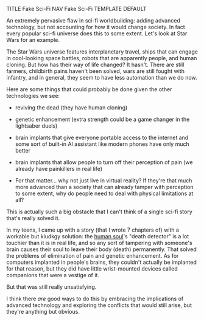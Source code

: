 TITLE Fake Sci-Fi
NAV Fake Sci-Fi
TEMPLATE DEFAULT

An extremely pervasive flaw in sci-fi worldbuilding: adding advanced technology, but not accounting for how it would change society. In fact every popular sci-fi universe does this to some extent. Let's look at Star Wars for an example.

The Star Wars universe features interplanetary travel, ships that can engage in cool-looking space battles, robots that are apparently people, and human cloning. But how has their way of life changed? It hasn't. There are still farmers, childbirth pains haven't been solved, wars are still fought with infantry, and in general, they seem to have less automation than we do now.

Here are some things that could probably be done given the other technologies we see:

* reviving the dead (they have human cloning)

* genetic enhancement (extra strength could be a game changer in the lightsaber duels)

* brain implants that give everyone portable access to the internet and some sort of built-in AI assistant like modern phones have only much better

* brain implants that allow people to turn off their perception of pain (we already have painkillers in real life)

* For that matter... why not just live in virtual reality? If they're that much more advanced than a society that can already tamper with perception to some extent, why do people need to deal with physical limitations at all?

This is actually such a big obstacle that I can't think of a single sci-fi story that's really solved it.

In my teens, I came up with a story (that I wrote 7 chapters of) with a workable but kludkgy solution: the [human soul](/protagonism/metaphysics)'s "death detector" is a lot touchier than it is in real life, and so any sort of tampering with someone's brain causes their soul to leave their body (death) permanently. That solved the problems of elimination of pain and genetic enhancement. As for computers implanted in people's brains, they couldn't actually be implanted for that reason, but they did have little wrist-mounted devices called companions that were a vestige of it.

But that was still really unsatisfying.

I think there *are* good ways to do this by embracing the implications of advanced technology and exploring the conflicts that would still arise, but they're anything but obvious.
